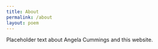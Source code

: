 ```yaml
---
title: About
permalink: /about
layout: poem
---
```


Placeholder text about Angela Cummings and this website.
